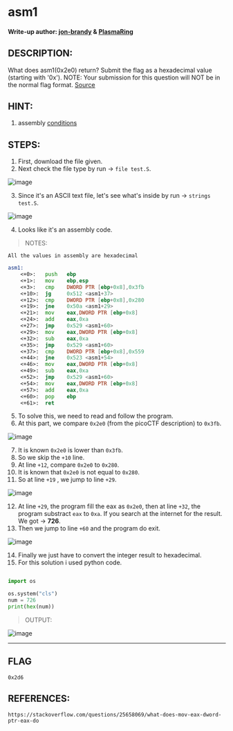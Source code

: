 # asm1
#### Write-up author: [jon-brandy](https://github.com/jon-brandy) & [PlasmaRing](https://github.com/PlasmaRing)
## DESCRIPTION:
What does asm1(0x2e0) return? 
Submit the flag as a hexadecimal value (starting with '0x'). 
NOTE: Your submission for this question will NOT be in the normal flag format. [Source](https://github.com/jon-brandy/CTF-WRITE-UP/blob/c22ac49a6c1aa41d84deed5a985052e46d48dd23/Asset/asm1/test.S)
## HINT:
1. assembly [conditions](https://www.tutorialspoint.com/assembly_programming/assembly_conditions.htm)
## STEPS:
1. First, download the file given.
2. Next check the file type by run -> `file test.S`.

![image](https://user-images.githubusercontent.com/70703371/180635753-71002eee-4b3b-4c1d-b42d-a07639aca927.png)

3. Since it's an ASCII text file, let's see what's inside by run -> `strings test.S`.

![image](https://user-images.githubusercontent.com/70703371/180635782-781fbcf9-095c-499d-b84d-f4dd24d82ed4.png)

4. Looks like it's an assembly code.

> NOTES:

```
All the values in assembly are hexadecimal
```

```asm
asm1:
	<+0>:	push   ebp
	<+1>:	mov    ebp,esp
	<+3>:	cmp    DWORD PTR [ebp+0x8],0x3fb
	<+10>:	jg     0x512 <asm1+37>
	<+12>:	cmp    DWORD PTR [ebp+0x8],0x280
	<+19>:	jne    0x50a <asm1+29>
	<+21>:	mov    eax,DWORD PTR [ebp+0x8]
	<+24>:	add    eax,0xa
	<+27>:	jmp    0x529 <asm1+60>
	<+29>:	mov    eax,DWORD PTR [ebp+0x8]
	<+32>:	sub    eax,0xa
	<+35>:	jmp    0x529 <asm1+60>
	<+37>:	cmp    DWORD PTR [ebp+0x8],0x559
	<+44>:	jne    0x523 <asm1+54>
	<+46>:	mov    eax,DWORD PTR [ebp+0x8]
	<+49>:	sub    eax,0xa
	<+52>:	jmp    0x529 <asm1+60>
	<+54>:	mov    eax,DWORD PTR [ebp+0x8]
	<+57>:	add    eax,0xa
	<+60>:	pop    ebp
	<+61>:	ret    

```

5. To solve this, we need to read and follow the program.
6. At this part, we compare `0x2e0` (from the picoCTF description) to `0x3fb`.

![image](https://user-images.githubusercontent.com/70703371/180649431-f0f6d123-f4ad-43cb-b482-abf308deab93.png)

7. It is known `0x2e0` is lower than `0x3fb`. 
8. So we skip the `+10` line.
9. At line `+12`, compare `0x2e0` to `0x280`.
10. It is known that `0x2e0` is not equal to `0x280`.
11. So at line `+19` , we jump to line `+29`.

![image](https://user-images.githubusercontent.com/70703371/180649608-70103084-a810-4580-8361-9330b9c7cf25.png)

12. At line `+29`, the program fill the eax as `0x2e0`, then at line `+32`, the program substract `eax` to `0xa`. If you search at the internet for the result. We got -> **726**.
13. Then we jump to line `+60` and the program do exit.

![image](https://user-images.githubusercontent.com/70703371/180650236-9ee5c87b-bb64-4d75-840d-d934ded4e3f2.png)

14. Finally we just have to convert the integer result to hexadecimal.
15. For this solution i used python code.

```py

import os

os.system("cls")
num = 726
print(hex(num))

```

> OUTPUT:

![image](https://user-images.githubusercontent.com/70703371/180650345-71d41365-2ac6-48db-93b4-1cab376ca238.png)



---
## FLAG

```
0x2d6
```

## REFERENCES:

```
https://stackoverflow.com/questions/25658069/what-does-mov-eax-dword-ptr-eax-do
```

